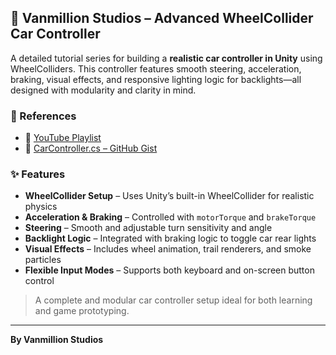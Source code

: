 ## 🔧 Vanmillion Studios – Advanced WheelCollider Car Controller

A detailed tutorial series for building a **realistic car controller in Unity** using WheelColliders. This controller features smooth steering, acceleration, braking, visual effects, and responsive lighting logic for backlights—all designed with modularity and clarity in mind.

### 🔗 References
- 🎥 [YouTube Playlist](https://www.youtube.com/watch?v=jr4eb4F9PSQ&list=PLyh3AdCGPTSLg0PZuD1ykJJDnC1mThI42&index=1)
- 💾 [CarController.cs – GitHub Gist](https://gist.github.com/VanshMillion/9d69fc11f4bb3899ee779e23e7b34abb)

### ✨ Features
- **WheelCollider Setup** – Uses Unity’s built-in WheelCollider for realistic physics
- **Acceleration & Braking** – Controlled with `motorTorque` and `brakeTorque`
- **Steering** – Smooth and adjustable turn sensitivity and angle
- **Backlight Logic** – Integrated with braking logic to toggle car rear lights
- **Visual Effects** – Includes wheel animation, trail renderers, and smoke particles
- **Flexible Input Modes** – Supports both keyboard and on-screen button control

> A complete and modular car controller setup ideal for both learning and game prototyping.

---

**By Vanmillion Studios**
